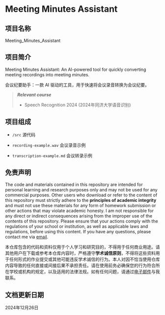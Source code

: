 # Meeting Minutes Assistant

## 项目名称

Meeting_Minutes_Assistant

## 项目简介

Meeting Minutes Assistant: An AI-powered tool for quickly converting meeting recordings into meeting minutes.

会议纪要助手：一款 AI 驱动的工具，用于快速将会议录音转换为会议纪要。

> ***Relevant course***
> * Speech Recognition 2024 (2024年同济大学语音识别)

## 项目组成

* `/src`
源代码

* `recording-example.wav`
会议录音示例

* `transcription-example.md`
会议转录示例

## 免责声明

The code and materials contained in this repository are intended for personal learning and research purposes only and may not be used for any commercial purposes. Other users who download or refer to the content of this repository must strictly adhere to the **principles of academic integrity** and must not use these materials for any form of homework submission or other actions that may violate academic honesty. I am not responsible for any direct or indirect consequences arising from the improper use of the contents of this repository. Please ensure that your actions comply with the regulations of your school or institution, as well as applicable laws and regulations, before using this content. If you have any questions, please contact me via [email](mailto:minmuslin@outlook.com).

本仓库包含的代码和资料仅用于个人学习和研究目的，不得用于任何商业用途。请其他用户在下载或参考本仓库内容时，严格遵守**学术诚信原则**，不得将这些资料用于任何形式的作业提交或其他可能违反学术诚信的行为。本人对因不恰当使用仓库内容导致的任何直接或间接后果不承担责任。请在使用前务必确保您的行为符合所在学校或机构的规定，以及适用的法律法规。如有任何问题，请通过[电子邮件](mailto:minmuslin@outlook.com)与我联系。

## 文档更新日期

2024年12月26日